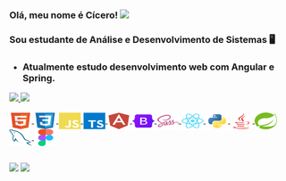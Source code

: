 ### Olá, meu nome é Cícero! <img src="https://raw.githubusercontent.com/MartinHeinz/MartinHeinz/master/wave.gif" width="20px">
### Sou estudante de Análise e Desenvolvimento de Sistemas 🖥️
 - ### Atualmente estudo desenvolvimento web com Angular e Spring.
 
<div>
  <a href="https://github.com/ccrismota">
    <img height="180em" src="https://github-readme-stats.vercel.app/api?username=ccrismota&show_icons=true&line_height=27&count_private=true&title_color=fcae11&text_color=c9cacc&icon_color=fcae11&bg_color=0D1117"/>
  <a href="https://github.com/ccrismota">  
     <img height="180em" src="https://github-readme-stats.vercel.app/api/top-langs/?username=ccrismota&&layout=compact&html,tex&title_color=fcae11&text_color=c9cacc&icon_color=fcae11&bg_color=0D1117"/>
</div>

<div style="display: inline_block"><br>
  <img align="center" alt="Drake-HTML" height="30" width="40" src="https://raw.githubusercontent.com/devicons/devicon/master/icons/html5/html5-original.svg">
  <img align="center" alt="Drake-CSS" height="30" width="40" src="https://raw.githubusercontent.com/devicons/devicon/master/icons/css3/css3-original.svg">
  <img align="center" alt="Drake-Js" height="30" width="40" src="https://raw.githubusercontent.com/devicons/devicon/master/icons/javascript/javascript-plain.svg">
  <img align="center" alt="Drake-Js" height="30" width="40" src="https://raw.githubusercontent.com/devicons/devicon/master/icons/typescript/typescript-plain.svg">  
  <img align="center" alt="Drake-Boot" height="30" width="40" src="https://github.com/devicons/devicon/blob/master/icons/angularjs/angularjs-plain.svg">
 <img align="center" alt="Drake-Boot" height="30" width="40" src="https://github.com/devicons/devicon/blob/master/icons/bootstrap/bootstrap-original.svg">
  <img align="center" alt="Drake-Boot" height="30" width="40" src="https://github.com/devicons/devicon/blob/master/icons/sass/sass-original.svg">
  <img align="center" alt="Drake-Boot" height="30" width="40" src="https://github.com/devicons/devicon/blob/master/icons/react/react-original.svg">
  <img align="center" alt="Drake-Boot" height="30" width="40" src="https://github.com/devicons/devicon/blob/master/icons/python/python-original.svg">
  <img align="center" alt="Drake-React" height="30" width="40" src="https://github.com/devicons/devicon/blob/master/icons/java/java-plain.svg">
  <img align="center" alt="Drake-Spring" height="30" width="40" src="https://github.com/devicons/devicon/blob/master/icons/spring/spring-original.svg">
  <img align="center" alt="Drake-Boot" height="30" width="40" src="https://github.com/devicons/devicon/blob/master/icons/mysql/mysql-original.svg">  
  <img align="center" alt="Drake-Boot" height="30" width="40" src="https://github.com/devicons/devicon/blob/master/icons/figma/figma-original.svg">
</div>
  
  ##
 
<div> 
  <a href="https://www.linkedin.com/in/ccrismota/" target="_blank"><img src="https://img.shields.io/badge/-LinkedIn-%230077B5?style=for-the-badge&logo=linkedin&logoColor=white" target="_blank"></a> 
   <a href = "mailto:ccrismota@gmail.com"><img src="https://img.shields.io/badge/-Gmail-%23333?style=for-the-badge&logo=gmail&logoColor=white" target="_blank"></a>
  
  
 
</div>

